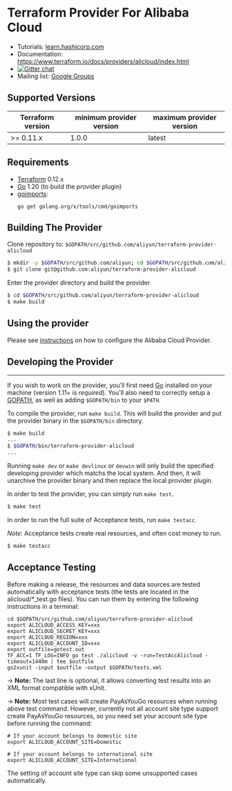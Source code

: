 Terraform Provider For Alibaba Cloud
==================

- Tutorials: [learn.hashicorp.com](https://learn.hashicorp.com/terraform?track=getting-started#getting-started)
- Documentation: https://www.terraform.io/docs/providers/alicloud/index.html
- [![Gitter chat](https://badges.gitter.im/hashicorp-terraform/Lobby.png)](https://gitter.im/hashicorp-terraform/Lobby)
- Mailing list: [Google Groups](http://groups.google.com/group/terraform-tool)

Supported Versions
------------------

| Terraform version | minimum provider version |maximum provider version
| ---- | ---- | ----| 
| >= 0.11.x	| 1.0.0	| latest |

Requirements
------------

-	[Terraform](https://www.terraform.io/downloads.html) 0.12.x
-	[Go](https://golang.org/doc/install) 1.20 (to build the provider plugin)
-   [goimports](https://godoc.org/golang.org/x/tools/cmd/goimports):
    ```
    go get golang.org/x/tools/cmd/goimports
    ```

Building The Provider
---------------------

Clone repository to: `$GOPATH/src/github.com/aliyun/terraform-provider-alicloud`

```sh
$ mkdir -p $GOPATH/src/github.com/aliyun; cd $GOPATH/src/github.com/aliyun
$ git clone git@github.com:aliyun/terraform-provider-alicloud
```

Enter the provider directory and build the provider

```sh
$ cd $GOPATH/src/github.com/aliyun/terraform-provider-alicloud
$ make build
```

Using the provider
----------------------
Please see [instructions](https://registry.terraform.io/providers/aliyun/alicloud/latest/docs#authentication) on how to configure the Alibaba Cloud Provider.


## Developing the Provider
---------------------------

If you wish to work on the provider, you'll first need [Go](http://www.golang.org) installed on your machine (version 1.11+ is *required*). You'll also need to correctly setup a [GOPATH](http://golang.org/doc/code.html#GOPATH), as well as adding `$GOPATH/bin` to your `$PATH`.

To compile the provider, run `make build`. This will build the provider and put the provider binary in the `$GOPATH/bin` directory.

```sh
$ make build
...
$ $GOPATH/bin/terraform-provider-alicloud
...
```

Running `make dev` or `make devlinux` or `devwin` will only build the specified developing provider which matchs the local system.
And then, it will unarchive the provider binary and then replace the local provider plugin.

In order to test the provider, you can simply run `make test`.

```sh
$ make test
```

In order to run the full suite of Acceptance tests, run `make testacc`.

*Note:* Acceptance tests create real resources, and often cost money to run.

```sh
$ make testacc
```

## Acceptance Testing
Before making a release, the resources and data sources are tested automatically with acceptance tests (the tests are located in the alicloud/*_test.go files).
You can run them by entering the following instructions in a terminal:
```
cd $GOPATH/src/github.com/aliyun/terraform-provider-alicloud
export ALICLOUD_ACCESS_KEY=xxx
export ALICLOUD_SECRET_KEY=xxx
export ALICLOUD_REGION=xxx
export ALICLOUD_ACCOUNT_ID=xxx
export outfile=gotest.out
TF_ACC=1 TF_LOG=INFO go test ./alicloud -v -run=TestAccAlicloud -timeout=1440m | tee $outfile
go2xunit -input $outfile -output $GOPATH/tests.xml
```

-> **Note:** The last line is optional, it allows converting test results into an XML format compatible with xUnit.


-> **Note:** Most test cases will create PayAsYouGo resources when running above test command. However, currently not all
 account site type support create PayAsYouGo resources, so you need set your account site type before running the command:
```
# If your account belongs to domestic site
export ALICLOUD_ACCOUNT_SITE=Domestic

# If your account belongs to international site
export ALICLOUD_ACCOUNT_SITE=International
```
The setting of account site type can skip some unsupported cases automatically.
